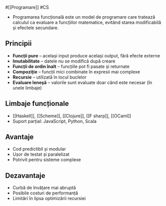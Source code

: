 #[[Programare]] #CS  
- Programarea funcțională este un model de programare care tratează calculul ca evaluare a funcțiilor matematice, evitând starea modificabilă și efectele secundare.

## Principii

- **Funcții pure** – același input produce același output, fără efecte externe
- **Imutabilitate** – datele nu se modifică după creare
- **Funcții de ordin înalt** – funcțiile pot fi pasate și returnate
- **Compoziție** – funcții mici combinate în expresii mai complexe
- **Recursie** – utilizată în locul buclelor
- **Evaluare leneșă** – valorile sunt evaluate doar când este necesar (în unele limbaje)

## Limbaje funcționale

- [[Haskell]], [[Scheme]], [[Clojure]], [[F sharp]], [[OCaml]]
- Suport parțial: JavaScript, Python, Scala

## Avantaje

- Cod predictibil și modular
- Ușor de testat și paralelizat
- Potrivit pentru sisteme complexe

## Dezavantaje

- Curbă de învățare mai abruptă
- Posibile costuri de performanță
- Limitări în lipsa optimizării recursiei